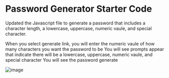 # Password Generator Starter Code

Updated the Javascript file to generate a password that includes a character length, a lowercase, uppercase, numeric vaule, and special character. 

When you select generate link, you will enter the numeric vaule of how many characters you want the password to be
You will see prompts appear that indicate there will be a lowercase, uppercase, numeric vaule, and special character
You will see the password generate


![image](https://github.com/tiffanyreed/module_challenge_3/assets/134952752/b4aaed93-f778-4a4a-8e67-7a019cca88c2)
